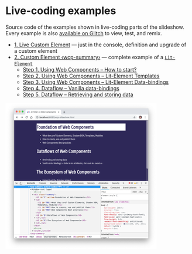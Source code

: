 # Live-coding examples

Source code of the examples shown in live-coding parts of the slideshow. Every example is also [available on Glitch](https://glitch.com/@olange/web-components-primer) to view, test, and remix.

* [1. Live Custom Element](01-live-custom-element/) — just in the console, definition and upgrade of a custom element
* [2. Custom Element ‹wcp-summary›](02-wcp-summary-step01/) — complete example of a [`Lit-Element`](https://lit-element.polymer-project.org/)
  * [Step 1. Using Web Components – How to start?](02-wcp-summary-step01/)
  * [Step 2. Using Web Components – Lit-Element Templates](02-wcp-summary-step02/)
  * [Step 3. Using Web Components – Lit-Element Data-bindings](02-wcp-summary-step03/)
  * [Step 4. Dataflow – Vanilla data-bindings](02-wcp-summary-step04/)
  * [Step 5. Dataflow – Retrieving and storing data](02-wcp-summary-step05/)

<img height="400" src="02-wcp-summary-preview.png"
  alt="Screenshot of a rendered ‹wcp-summary› custom element, with the browser console displaying its Shadow DOM">